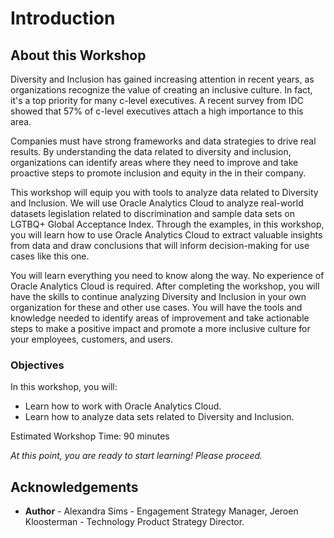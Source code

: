 # Introduction

## About this Workshop

Diversity and Inclusion has gained increasing attention in recent years, as organizations recognize the value of creating an inclusive culture. In fact, it's a top priority for many c-level executives. A recent survey from IDC showed that 57% of c-level executives attach a high importance to this area. 

Companies must have strong frameworks and data strategies to drive real results. By understanding the data related to diversity and inclusion, organizations can identify areas where they need to improve and take proactive steps to promote inclusion and equity in the in their company.

This workshop will equip you with tools to analyze data related to Diversity and Inclusion. We will use Oracle Analytics Cloud to analyze real-world datasets legislation related to discrimination and sample data sets on LGTBQ+ Global Acceptance Index. Through the examples, in this workshop, you will learn how to use Oracle Analytics Cloud to extract valuable insights from data and draw conclusions that will inform decision-making for use cases like this one. 

You will learn everything you need to know along the way. No experience of Oracle Analytics Cloud is required. After completing the workshop, you will have the skills to continue analyzing Diversity and Inclusion in your own organization for these and other use cases. You will have the tools and knowledge needed to identify areas of improvement and take actionable steps to make a positive impact and promote a more inclusive culture for your employees, customers, and users.

### Objectives
In this workshop, you will:
- Learn how to work with Oracle Analytics Cloud.
- Learn how to analyze data sets related to Diversity and Inclusion.

Estimated Workshop Time: 90 minutes

_At this point, you are ready to start learning! Please proceed._

## **Acknowledgements**

- **Author** - Alexandra Sims - Engagement Strategy Manager, Jeroen Kloosterman - Technology Product Strategy Director.

